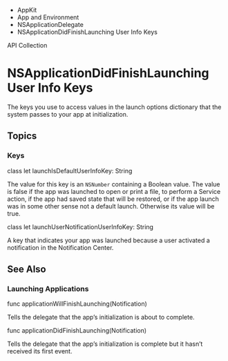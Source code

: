 

- AppKit
- App and Environment
- NSApplicationDelegate
-  NSApplicationDidFinishLaunching User Info Keys 

API Collection

# NSApplicationDidFinishLaunching User Info Keys

The keys you use to access values in the launch options dictionary that the system passes to your app at initialization.

## Topics

### Keys

class let launchIsDefaultUserInfoKey: String

The value for this key is an `NSNumber` containing a Boolean value. The value is false if the app was launched to open or print a file, to perform a Service action, if the app had saved state that will be restored, or if the app launch was in some other sense not a default launch. Otherwise its value will be true.

class let launchUserNotificationUserInfoKey: String

A key that indicates your app was launched because a user activated a notification in the Notification Center.

## See Also

### Launching Applications

func applicationWillFinishLaunching(Notification)

Tells the delegate that the app’s initialization is about to complete.

func applicationDidFinishLaunching(Notification)

Tells the delegate that the app’s initialization is complete but it hasn’t received its first event.

